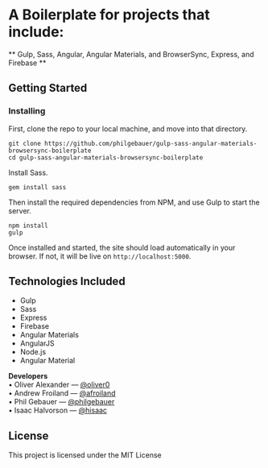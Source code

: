 # A Boilerplate for projects that include:

** Gulp, Sass, Angular, Angular Materials, and BrowserSync, Express, and Firebase **

## Getting Started
### Installing

First, clone the repo to your local machine, and move into that directory.

```shell
git clone https://github.com/philgebauer/gulp-sass-angular-materials-browsersync-boilerplate
cd gulp-sass-angular-materials-browsersync-boilerplate
```

Install Sass.

```shell
gem install sass
```

Then install the required dependencies from NPM, and use Gulp to start the server.

```shell
npm install
gulp
```

Once installed and started, the site should load automatically in your browser. If not, it will be live on `http://localhost:5000`.

## Technologies Included

- Gulp
- Sass
- Express
- Firebase
- Angular Materials
- AngularJS
- Node.js
- Angular Material


**Developers**  
• Oliver Alexander — [@oliver0](http://github.com/oliver0)  
• Andrew Froiland — [@afroiland](http://github.com/afroiland)  
• Phil Gebauer — [@philgebauer](http://github.com/philgebauer)  
• Isaac Halvorson — [@hisaac](http://github.com/hisaac)  

## License

This project is licensed under the MIT License 
